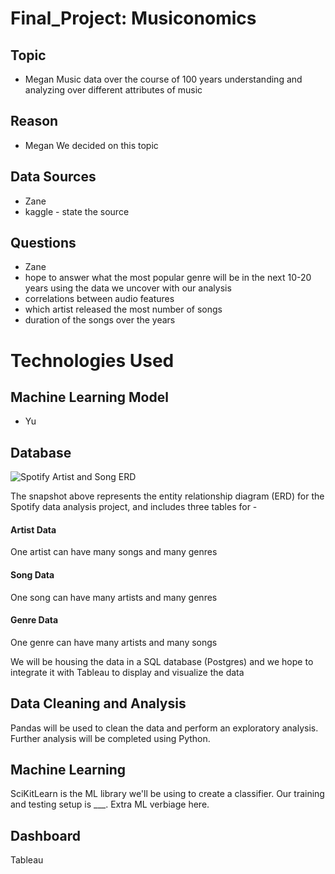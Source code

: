# Final_Project: Musiconomics

## Topic 
- Megan
Music data over the course of 100 years 
understanding and analyzing over different attributes of music

## Reason
- Megan
We decided on this topic 

## Data Sources
- Zane
- kaggle - state the source


## Questions
- Zane
- hope to answer what the most popular genre will be in the next 10-20 years using the data we uncover with our analysis
- correlations between audio features
- which artist released the most number of songs
- duration of the songs over the years


# Technologies Used


## Machine Learning Model 
- Yu


## Database

![Spotify Artist and Song ERD](https://github.com/zanelouis/Final_Project/blob/Keshs_branch/Spotify_Data_ERD.png)

The snapshot above represents the entity relationship diagram (ERD) for the Spotify data analysis project, and includes three tables for - 
#### Artist Data
One artist can have many songs and many genres

#### Song Data
One song can have many artists and many genres

#### Genre Data
One genre can have many artists and many songs

We will be housing the data in a SQL database (Postgres) and we hope to integrate it with Tableau to display and visualize the data

## Data Cleaning and Analysis
Pandas will be used to clean the data and perform an exploratory analysis. Further analysis will be completed using Python.


## Machine Learning
SciKitLearn is the ML library we'll be using to create a classifier. Our training and testing setup is ___. Extra ML verbiage here.


## Dashboard
Tableau 
